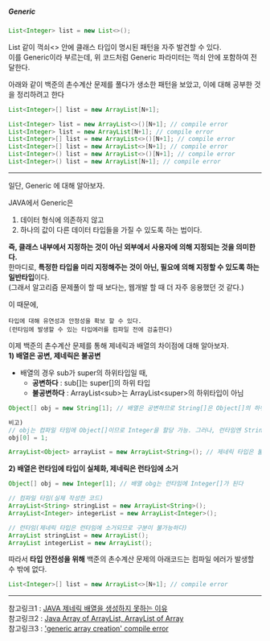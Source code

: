 ##### Generic 
```java
List<Integer> list = new List<>();
```
List 같이 꺽쇠<> 안에 클래스 타입이 명시된 패턴을 자주 발견할 수 있다.   
이를 Generic이라 부르는데, 위 코드처럼 Generic 파라미터는 꺽쇠 안에 포함하여 전달한다.     
     
아래와 같이 백준의 촌수계산 문제를 풀다가 생소한 패턴을 보았고, 이에 대해 공부한 것을 정리하려고 한다
```java
List<Integer>[] list = new ArrayList[N+1];

List<Integer> list = new ArrayList<>()[N+1]; // compile error
List<Integer> list = new ArrayList[N+1]; // compile error
List<Integer>[] list = new ArrayList<>()[N+1]; // compile error
List<Integer>[] list = new ArrayList<>[N+1]; // compile error
List<Integer>() list = new ArrayList<>()[N+1]; // compile error
List<Integer>() list = new ArrayList[N+1]; // compile error
```
---
일단, Generic 에 대해 알아보자.    
    
JAVA에서 Generic은 
  1) 데이터 형식에 의존하지 않고
  2) 하나의 값이 다른 데이터 타입들을 가질 수 있도록 하는 법이다.     

**즉, 클래스 내부에서 지정하는 것이 아닌 외부에서 사용자에 의해 지정되는 것을 의미한다.**    
한마디로, **특정한 타입을 미리 지정해주는 것이 아닌, 필요에 의해 지정할 수 있도록 하는 일반타입**이다.    
(그래서 알고리즘 문제풀이 할 때 보다는, 웹개발 할 때 더 자주 응용했던 것 같다.)     
    
이 때문에, 
```
타입에 대해 유연성과 안정성을 확보 할 수 있다.      
(런타임에 발생할 수 있는 타입에러를 컴파일 전에 검출한다)     
```
      
이제 백준의 촌수계산 문제를 통해 제네릭과 배열의 차이점에 대해 알아보자.    
  **1) 배열은 공변, 제네릭은 불공변**       
+ 배열의 경우 sub가 super의 하위타입일 때, 
  + **공변하다** : sub[]는 super[]의 하위 타입
  + **불공변하다** : ArrayList\<sub>는 ArrayList\<super>의 하위타입이 아님
```java
Object[] obj = new String[1]; // 배열은 공변하므로 String[]은 Object[]의 하위 타입이므로 컴파일 가능

비고)
// obj는 컴파일 타임에 Object[]이므로 Integer을 할당 가능. 그러나, 런타임엔 String[]이기 때문에 예외가 발생함
obj[0] = 1;  
```
```java
ArrayList<Object> arrayList = new ArrayList<String>(); // 제네릭 타입은 불공변하므로 컴파일 불가능
```
  **2) 배열은 런타임에 타입이 실체화, 제네릭은 런타임에 소거**       
```java
Object[] obj = new Integer[1]; // 배열 obg는 런타임에 Integer[]가 된다
```
```java
// 컴파일 타임(실제 작성한 코드)
ArrayList<String> stringList = new ArrayList<String>();
ArrayList<Integer> integerList = new ArrayList<Integer>();

// 런타임(제네릭 타입은 런타임에 소거되므로 구분이 불가능하다)
ArrayList stringList = new ArrayList();
ArrayList integerList = new ArrayList();
```

따라서 **타입 안전성을 위해** 백준의 촌수계산 문제의 아래코드는 컴파일 에러가 발생할 수 밖에 없다. 
```java
List<Integer>[] list = new ArrayList<>[N+1]; // compile error
```


     
---
참고링크1 : [JAVA 제네릭 배열을 생성하지 못하는 이유](https://pompitzz.github.io/blog/Java/whyCantCreateGenericsArray.html#%E1%84%8C%E1%85%A6%E1%84%82%E1%85%A6%E1%84%85%E1%85%B5%E1%86%A8%E1%84%80%E1%85%AA-%E1%84%87%E1%85%A2%E1%84%8B%E1%85%A7%E1%86%AF%E1%84%8B%E1%85%B4-%E1%84%8E%E1%85%A1%E1%84%8B%E1%85%B5%E1%84%8C%E1%85%A5%E1%86%B7)     
참고링크2 : [Java Array of ArrayList, ArrayList of Array](https://www.digitalocean.com/community/tutorials/java-array-of-arraylist-of-array)        
참고링크3 : ['generic array creation' compile error](https://multifrontgarden.tistory.com/258)   

